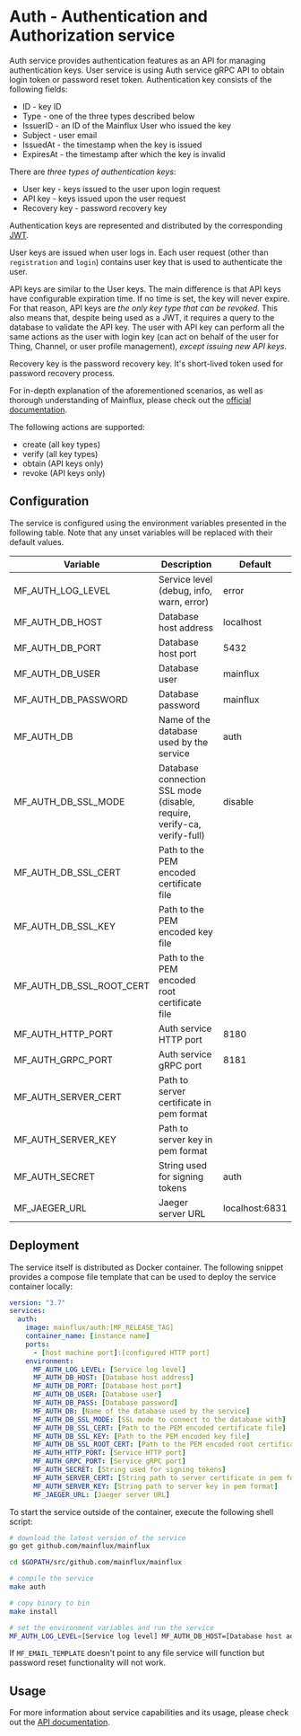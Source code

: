 # Auth - Authentication and Authorization service

Auth service provides authentication features as an API for managing authentication keys. User service is using Auth service gRPC API to obtain login token or password reset token. Authentication key consists of the following fields:
- ID - key ID
- Type - one of the three types described below
- IssuerID - an ID of the Mainflux User who issued the key
- Subject - user email
- IssuedAt - the timestamp when the key is issued
- ExpiresAt - the timestamp after which the key is invalid

There are *three types of authentication keys*:

- User key - keys issued to the user upon login request
- API key - keys issued upon the user request
- Recovery key - password recovery key

Authentication keys are represented and distributed by the corresponding [JWT](jwt.io).

User keys are issued when user logs in. Each user request (other than `registration` and `login`) contains user key that is used to authenticate the user.

API keys are similar to the User keys. The main difference is that API keys have configurable expiration time. If no time is set, the key will never expire. For that reason, API keys are _the only key type that can be revoked_. This also means that, despite being used as a JWT, it requires a query to the database to validate the API key. The user with API key can perform all the same actions as the user with login key (can act on behalf of the user for Thing, Channel, or user profile management), *except issuing new API keys*.

Recovery key is the password recovery key. It's short-lived token used for password recovery process.

For in-depth explanation of the aforementioned scenarios, as well as thorough
understanding of Mainflux, please check out the [official documentation][doc].

The following actions are supported:

- create (all key types)
- verify (all key types)
- obtain (API keys only)
- revoke (API keys only)

## Configuration

The service is configured using the environment variables presented in the
following table. Note that any unset variables will be replaced with their
default values.

| Variable                  | Description                                                              | Default       |
|---------------------------|--------------------------------------------------------------------------|---------------|
| MF_AUTH_LOG_LEVEL         | Service level (debug, info, warn, error)                                 | error         |
| MF_AUTH_DB_HOST           | Database host address                                                    | localhost     |
| MF_AUTH_DB_PORT           | Database host port                                                       | 5432          |
| MF_AUTH_DB_USER           | Database user                                                            | mainflux      |
| MF_AUTH_DB_PASSWORD       | Database password                                                        | mainflux      |
| MF_AUTH_DB                | Name of the database used by the service                                 | auth          |
| MF_AUTH_DB_SSL_MODE       | Database connection SSL mode (disable, require, verify-ca, verify-full)  | disable       |
| MF_AUTH_DB_SSL_CERT       | Path to the PEM encoded certificate file                                 |               |
| MF_AUTH_DB_SSL_KEY        | Path to the PEM encoded key file                                         |               |
| MF_AUTH_DB_SSL_ROOT_CERT  | Path to the PEM encoded root certificate file                            |               |
| MF_AUTH_HTTP_PORT         | Auth service HTTP port                                                   | 8180          |
| MF_AUTH_GRPC_PORT         | Auth service gRPC port                                                   | 8181          |
| MF_AUTH_SERVER_CERT       | Path to server certificate in pem format                                 |               |
| MF_AUTH_SERVER_KEY        | Path to server key in pem format                                         |               |
| MF_AUTH_SECRET            | String used for signing tokens                                           | auth          |
| MF_JAEGER_URL             | Jaeger server URL                                                        | localhost:6831|

## Deployment

The service itself is distributed as Docker container. The following snippet
provides a compose file template that can be used to deploy the service container
locally:

```yaml
version: "3.7"
services:
  auth:
    image: mainflux/auth:[MF_RELEASE_TAG]
    container_name: [instance name]
    ports:
      - [host machine port]:[configured HTTP port]
    environment:
      MF_AUTH_LOG_LEVEL: [Service log level]
      MF_AUTH_DB_HOST: [Database host address]
      MF_AUTH_DB_PORT: [Database host port]
      MF_AUTH_DB_USER: [Database user]
      MF_AUTH_DB_PASS: [Database password]
      MF_AUTH_DB: [Name of the database used by the service]
      MF_AUTH_DB_SSL_MODE: [SSL mode to connect to the database with]
      MF_AUTH_DB_SSL_CERT: [Path to the PEM encoded certificate file]
      MF_AUTH_DB_SSL_KEY: [Path to the PEM encoded key file]
      MF_AUTH_DB_SSL_ROOT_CERT: [Path to the PEM encoded root certificate file]
      MF_AUTH_HTTP_PORT: [Service HTTP port]
      MF_AUTH_GRPC_PORT: [Service gRPC port]
      MF_AUTH_SECRET: [String used for signing tokens]
      MF_AUTH_SERVER_CERT: [String path to server certificate in pem format]
      MF_AUTH_SERVER_KEY: [String path to server key in pem format]
      MF_JAEGER_URL: [Jaeger server URL]
```

To start the service outside of the container, execute the following shell script:

```bash
# download the latest version of the service
go get github.com/mainflux/mainflux

cd $GOPATH/src/github.com/mainflux/mainflux

# compile the service
make auth

# copy binary to bin
make install

# set the environment variables and run the service
MF_AUTH_LOG_LEVEL=[Service log level] MF_AUTH_DB_HOST=[Database host address] MF_AUTH_DB_PORT=[Database host port] MF_AUTH_DB_USER=[Database user] MF_AUTH_DB_PASS=[Database password] MF_AUTH_DB=[Name of the database used by the service] MF_AUTH_DB_SSL_MODE=[SSL mode to connect to the database with] MF_AUTH_DB_SSL_CERT=[Path to the PEM encoded certificate file] MF_AUTH_DB_SSL_KEY=[Path to the PEM encoded key file] MF_AUTH_DB_SSL_ROOT_CERT=[Path to the PEM encoded root certificate file] MF_AUTH_HTTP_PORT=[Service HTTP port] MF_AUTH_GRPC_PORT=[Service gRPC port] MF_AUTH_SECRET=[String used for signing tokens] MF_AUTH_SERVER_CERT=[Path to server certificate] MF_AUTH_SERVER_KEY=[Path to server key] MF_JAEGER_URL=[Jaeger server URL] $GOBIN/mainflux-auth
```

If `MF_EMAIL_TEMPLATE` doesn't point to any file service will function but password reset functionality will not work.

## Usage

For more information about service capabilities and its usage, please check out
the [API documentation](openapi.yml).

[doc]: http://mainflux.readthedocs.io
